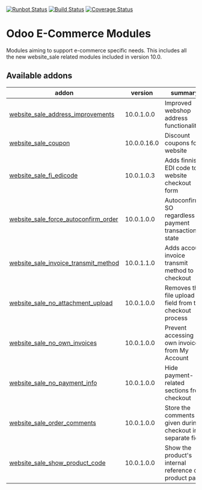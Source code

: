[![Runbot Status](https://runbot.odoo-community.org/runbot/badge/flat/113/10.0.svg)](https://runbot.odoo-community.org/runbot/repo/github-com-oca-e-commerce-113)
[![Build Status](https://travis-ci.org/OCA/e-commerce.svg?branch=10.0)](https://travis-ci.org/OCA/e-commerce)
[![Coverage Status](https://coveralls.io/repos/OCA/e-commerce/badge.png?branch=10.0)](https://coveralls.io/r/OCA/e-commerce?branch=10.0)

Odoo E-Commerce Modules
=======================

Modules aiming to support e-commerce specific needs. This includes all the new website_sale related modules included in version 10.0.

[//]: # (addons)

Available addons
----------------
addon | version | summary
--- | --- | ---
[website_sale_address_improvements](website_sale_address_improvements/) | 10.0.1.0.0 | Improved webshop address functionalities
[website_sale_coupon](website_sale_coupon/) | 10.0.0.16.0 | Discount coupons for website
[website_sale_fi_edicode](website_sale_fi_edicode/) | 10.0.1.0.3 | Adds finnish EDI code to website checkout form
[website_sale_force_autoconfirm_order](website_sale_force_autoconfirm_order/) | 10.0.1.0.0 | Autoconfirm SO regardless of payment transaction state
[website_sale_invoice_transmit_method](website_sale_invoice_transmit_method/) | 10.0.1.1.0 | Adds account invoice transmit method to checkout
[website_sale_no_attachment_upload](website_sale_no_attachment_upload/) | 10.0.1.0.0 | Removes the file upload field from the checkout process
[website_sale_no_own_invoices](website_sale_no_own_invoices/) | 10.0.1.0.0 | Prevent accessing own invoices from My Account
[website_sale_no_payment_info](website_sale_no_payment_info/) | 10.0.1.0.0 | Hide payment-related sections from checkout
[website_sale_order_comments](website_sale_order_comments/) | 10.0.1.0.0 | Store the comments given during checkout in a separate field
[website_sale_show_product_code](website_sale_show_product_code/) | 10.0.1.0.0 | Show the product's internal reference on product page

[//]: # (end addons)
